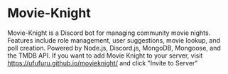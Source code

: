 # Movie-Knight

Movie-Knight is a Discord bot for managing community movie nights. Features include role management, user suggestions, movie lookup, and poll creation. Powered by Node.js, Discord.js, MongoDB, Mongoose, and the TMDB API. If you want to add Movie Knight to your server, visit https://ufufuru.github.io/movieknight/ and click "Invite to Server"